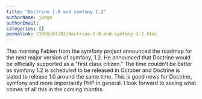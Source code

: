 ```yaml
---
title: "Doctrine 1.0 and symfony 1.2"
authorName: jwage
authorEmail:
categories: []
permalink: /2008/07/02/doctrine-1-0-and-symfony-1-2.html
---
```

This morning Fabien from the symfony project announced the roadmap for
the next major version of symfony, 1.2. He announced that Doctrine would
be officially supported as a "first class citizen." The time couldn't be
better as symfony 1.2 is scheduled to be released in October and
Doctrine is slated to release 1.0 around the same time. This is good
news for Doctrine, symfony and more importantly PHP in general. I look
forward to seeing what comes of all this in the coming months.
